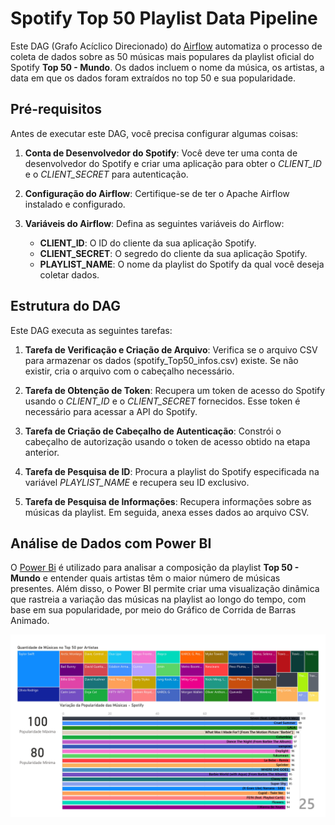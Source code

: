 # Spotify Top 50 Playlist Data Pipeline

Este DAG (Grafo Acíclico Direcionado) do [Airflow](https://airflow.apache.org) automatiza o processo de coleta de dados sobre as 50 músicas mais populares da playlist oficial do Spotify **Top 50 - Mundo**. Os dados incluem o nome da música, os artistas, a data em que os dados foram extraídos no top 50 e sua popularidade.

## Pré-requisitos
Antes de executar este DAG, você precisa configurar algumas coisas:

1. **Conta de Desenvolvedor do Spotify**: Você deve ter uma conta de desenvolvedor do Spotify e criar uma aplicação para obter o *CLIENT_ID* e o *CLIENT_SECRET* para autenticação.

2. **Configuração do Airflow**: Certifique-se de ter o Apache Airflow instalado e configurado.

3. **Variáveis do Airflow**: Defina as seguintes variáveis do Airflow:
    - **CLIENT_ID**: O ID do cliente da sua aplicação Spotify.
    - **CLIENT_SECRET**: O segredo do cliente da sua aplicação Spotify.
    - **PLAYLIST_NAME**: O nome da playlist do Spotify da qual você deseja coletar dados.

## Estrutura do DAG
Este DAG executa as seguintes tarefas:

1. **Tarefa de Verificação e Criação de Arquivo**: Verifica se o arquivo CSV para armazenar os dados (spotify_Top50_infos.csv) existe. Se não existir, cria o arquivo com o cabeçalho necessário.

2. **Tarefa de Obtenção de Token**: Recupera um token de acesso do Spotify usando o *CLIENT_ID* e o *CLIENT_SECRET* fornecidos. Esse token é necessário para acessar a API do Spotify.

3. **Tarefa de Criação de Cabeçalho de Autenticação**: Constrói o cabeçalho de autorização usando o token de acesso obtido na etapa anterior.

4. **Tarefa de Pesquisa de ID**: Procura a playlist do Spotify especificada na variável *PLAYLIST_NAME* e recupera seu ID exclusivo.

5. **Tarefa de Pesquisa de Informações**: Recupera informações sobre as músicas da playlist. Em seguida, anexa esses dados ao arquivo CSV.

## Análise de Dados com Power BI

O [Power Bi](https://powerbi.microsoft.com/pt-br/) é utilizado para analisar a composição da playlist **Top 50 - Mundo** e entender quais artistas têm o maior número de músicas presentes. Além disso, o Power BI permite criar uma visualização dinâmica que rastreia a variação das músicas na playlist ao longo do tempo, com base em sua popularidade, por meio do Gráfico de Corrida de Barras Animado.

![AnalisePowerBI](PowerBI/SpotifyTop50Analysis.jpg)